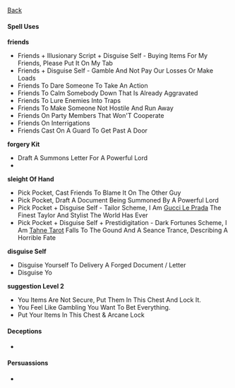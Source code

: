 [Back](../Character.Md)

#### Spell Uses

__friends__
- Friends + Illusionary Script + Disguise Self - Buying Items For My Friends, Please Put It On My Tab
- Friends + Disguise Self - Gamble And Not Pay Our Losses Or Make Loads
- Friends To Dare Someone To Take An Action
- Friends To Calm Somebody Down That Is Already Aggravated
- Friends To Lure Enemies Into Traps
- Friends To Make Someone Not Hostile And Run Away
- Friends On Party Members That Won'T Cooperate
- Friends On Interrigations
- Friends Cast On A Guard To Get Past A Door

__forgery Kit__
- Draft A Summons Letter For A Powerful Lord
- 

__sleight Of Hand__ 
- Pick Pocket, Cast Friends To Blame It On The Other Guy
- Pick Pocket, Draft A Document Being Summoned By A Powerful Lord
- Pick Pocket + Disguise Self - Tailor Scheme, I Am [Gucci Le Prada](../Images/Guccileprada.Png) The Finest Taylor And Stylist The World Has Ever
- Pick Pocket + Disguise Self + Prestidigitation - Dark Fortunes Scheme, I Am [Tahne Tarot](../Images/Tahnetarrot.Jpg) Falls To The Gound And A Seance Trance, Describing A Horrible Fate


__disguise Self__
- Disguise Yourself To Delivery A Forged Document / Letter
- Disguise Yo

__suggestion Level 2__
- You Items Are Not Secure, Put Them In This Chest And Lock It.
- You Feel Like Gambling You Want To Bet Everything.
- Put Your Items In This Chest & Arcane Lock
  
#### Deceptions
-

#### Persuassions
- 
